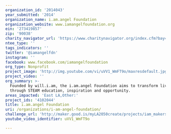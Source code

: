 ```yaml
---
organization_id: '2014043'
year_submitted: '2014'
organization_name: i.am.angel Foundation
organization_website: www.iamangelfoundation.org
ein: '273419857'
zip: '90038'
charity_navigator_url: 'https://www.charitynavigator.org/index.cfm?bay=search.profile&ein=273419857'
ntee_type: ''
tags_indicators: ''
twitter: '@iamangelfdn'
instagram: ''
facebook: www.facebook.com/iamangelfoundation
org_type: Nonprofit
project_image: 'http://img.youtube.com/vi/uVV1_WmFT9o/maxresdefault.jpg'
project_video: ''
org_summary: >-
  Founded by will.i.am, the i.am.angel Foundation aims to transform lives
  through STEAM education, inspiration and opportunity.
areas_impacted: 'East LA,Other:'
project_ids: '4102044'
title: i.am.angel Foundation
uri: /organizations/i-am-angel-foundation/
challenge_url: 'http://maker.good.is/myLA2050create/projects/iam_makerspace.html'
youtube_video_identifier: uVV1_WmFT9o

---
```

